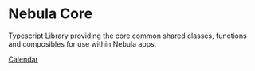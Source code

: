 # Nebula Core
Typescript Library providing the core common shared classes, functions and composibles for use within Nebula apps.

[Calendar](./calendar/calendar.md)